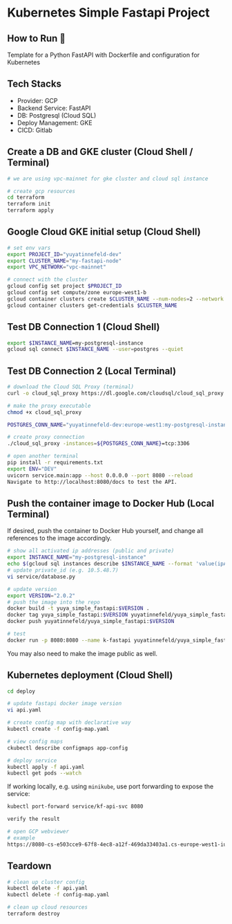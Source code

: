 # Kubernetes Simple Fastapi Project


## How to Run 🐳

Template for a Python FastAPI with Dockerfile and configuration for Kubernetes

## Tech Stacks
- Provider: GCP
- Backend Service: FastAPI
- DB: Postgresql (Cloud SQL)
- Deploy Management: GKE
- CICD: Gitlab

## Create a DB and GKE cluster (Cloud Shell / Terminal)
```bash
# we are using vpc-mainnet for gke cluster and cloud sql instance

# create gcp resources
cd terraform
terraform init
terraform apply
```

## Google Cloud GKE initial setup (Cloud Shell)
```bash
# set env vars
export PROJECT_ID="yuyatinnefeld-dev"
export CLUSTER_NAME="my-fastapi-node"
export VPC_NETWORK="vpc-mainnet"

# connect with the cluster
gcloud config set project $PROJECT_ID
gcloud config set compute/zone europe-west1-b
gcloud container clusters create $CLUSTER_NAME --num-nodes=2 --network $VPC_NETWORK
gcloud container clusters get-credentials $CLUSTER_NAME
```

## Test DB Connection 1 (Cloud Shell)
```bash
export $INSTANCE_NAME=my-postgresql-instance
gcloud sql connect $INSTANCE_NAME --user=postgres --quiet
```

## Test DB Connection 2 (Local Terminal)
```bash
# download the Cloud SQL Proxy (terminal)
curl -o cloud_sql_proxy https://dl.google.com/cloudsql/cloud_sql_proxy.darwin.amd64

# make the proxy executable
chmod +x cloud_sql_proxy

POSTGRES_CONN_NAME="yuyatinnefeld-dev:europe-west1:my-postgresql-instance-test"

# create proxy connection
./cloud_sql_proxy -instances=${POSTGRES_CONN_NAME}=tcp:3306

# open another terminal
pip install -r requirements.txt
export ENV="DEV"
uvicorn service.main:app --host 0.0.0.0 --port 8080 --reload
Navigate to http://localhost:8080/docs to test the API.
```

## Push the container image to Docker Hub (Local Terminal)

If desired, push the container to Docker Hub yourself, and change all references to the image accordingly.

```bash 
# show all activated ip addresses (public and private)
export INSTANCE_NAME="my-postgresql-instance"
echo $(gcloud sql instances describe $INSTANCE_NAME --format 'value(ipAddresses.ipAddress)')
# update private_id (e.g. 10.5.48.7)
vi service/database.py

# update version
export VERSION="2.0.2"
# push the image into the repo
docker build -t yuya_simple_fastapi:$VERSION .
docker tag yuya_simple_fastapi:$VERSION yuyatinnefeld/yuya_simple_fastapi:$VERSION
docker push yuyatinnefeld/yuya_simple_fastapi:$VERSION

# test
docker run -p 8080:8080 --name k-fastapi yuyatinnefeld/yuya_simple_fastapi:$VERSION
```

You may also need to make the image public as well.

## Kubernetes deployment (Cloud Shell)
```bash
cd deploy

# update fastapi docker image version
vi api.yaml

# create config map with declarative way
kubectl create -f config-map.yaml

# view config maps
ckubectl describe configmaps app-config

# deploy service
kubectl apply -f api.yaml
kubectl get pods --watch
```

If working locally, e.g. using `minikube`, use port forwarding to expose the service:
```bash
kubectl port-forward service/kf-api-svc 8080

verify the result

# open GCP webviewer
# example
https://8080-cs-e503cce9-67f8-4ec8-a12f-469da33403a1.cs-europe-west1-iuzs.cloudshell.dev/docs
```


## Teardown
```bash
# clean up cluster config
kubectl delete -f api.yaml
kubectl delete -f config-map.yaml

# clean up cloud resources
terraform destroy
```
